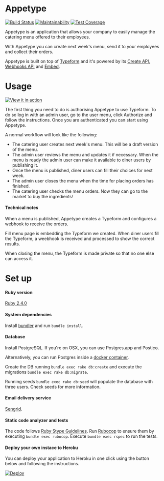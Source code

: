# Appetype

[![Build Status](https://travis-ci.org/aidamanna/appetype.svg?branch=master)](https://travis-ci.org/aidamanna/appetype)
[![Maintainability](https://api.codeclimate.com/v1/badges/b2aee03ad69cc0ffa2b2/maintainability)](https://codeclimate.com/github/aidamanna/appetype/maintainability)
[![Test Coverage](https://api.codeclimate.com/v1/badges/b2aee03ad69cc0ffa2b2/test_coverage)](https://codeclimate.com/github/aidamanna/appetype/test_coverage)

Appetype is an application that allows your company to easily manage the catering menu offered to their employees.

With Appetype you can create next week's menu, send it to your employees and collect their orders.

Appetype is built on top of [Typeform](https://www.typeform.com/) and it's powered by its [Create API](https://developer.typeform.com/create/), [Webhooks API](https://developer.typeform.com/webhooks/) and [Embed](https://developer.typeform.com/embed/).

# Usage

[![View it in action](https://user-images.githubusercontent.com/9199692/36027566-257263a8-0d9c-11e8-8464-1f047c3334fb.png)](http://www.youtube.com/watch?v=Uf73oqv0jE4)

The first thing you need to do is authorising Appetype to use Typeform. To do so log in with an admin user, go to the user menu, click Authorize and follow the instructions. Once you are authenticated you can start using Appetype.

A normal workflow will look like the following:

* The catering user creates next week's menu. This will be a draft version of the menu.
* The admin user reviews the menu and updates it if necessary. When the menu is ready the admin user can make it available to diner users by publishing it.
* Once the menu is published, diner users can fill their choices for next week.
* The admin user closes the menu when the time for placing orders has finished.
* The catering user checks the menu orders. Now they can go to the market to buy the ingredients!

#### Technical notes

When a menu is published, Appetype creates a Typeform and configures a webhook to receive the orders.

Fill menu page is embedding the Typeform we created. When diner users fill the Typeform, a weebhook is received and processed to show the correct results.

When closing the menu, the Typeform is made private so that no one else can access it.

# Set up

#### Ruby version

[Ruby 2.4.0](https://rvm.io/rvm/install)

#### System dependencies

Install [bundler](http://bundler.io/) and run ```bundle install```.

#### Database

Install PostgreSQL. If you're on OSX, you can use Postgres.app and Postico.

Alternatively, you can run Postgres inside a [docker container](https://hub.docker.com/_/postgres/). 

Create the DB running ```bundle exec rake db:create``` and execute the migrations ```bundle exec rake db:migrate```.

Running seeds ```bundle exec rake db:seed``` will populate the database with three users. Check seeds for more information.

#### Email delivery service

[Sengrid](https://sendgrid.com/).

#### Static code analyzer and tests

The code follows [Ruby Stype Guidelines](https://github.com/bbatsov/ruby-style-guide). Run [Rubocop](https://github.com/bbatsov/rubocop) to ensure them by executing ```bundle exec rubocop```.
Execute ```bundle exec rspec``` to run the tests.

#### Deploy your own instace to Heroku

You can deploy your application to Heroku in one click using the button below and following the instructions.

[![Deploy](https://www.herokucdn.com/deploy/button.svg)](https://heroku.com/deploy)
